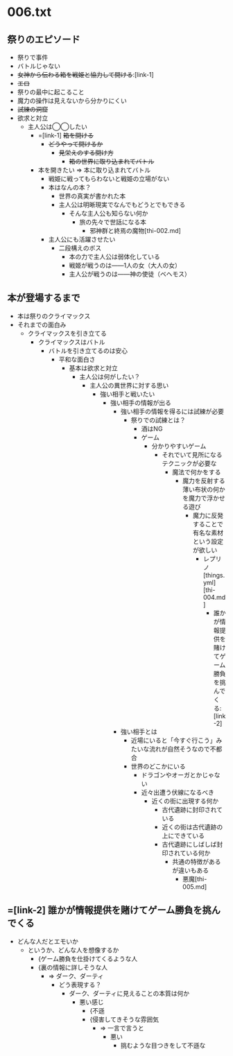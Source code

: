 # 006.txt
## 祭りのエピソード
- 祭りで事件
- バトルじゃない
- ~~女神から伝わる箱を戦姫と協力して開ける~~:[link-1]
- ~~エロ~~
- 祭りの最中に起こること
- 魔力の操作は見えないから分かりにくい
- ~~試練の洞窟~~
- 欲求と対立
  - 主人公は◯◯したい
    - =[link-1] ~~箱を開ける~~
      - ~~どうやって開けるか~~
        - ~~見栄えのする開け方~~
          - ~~箱の世界に取り込まれてバトル~~
    - 本を開きたい => 本に取り込まれてバトル
      - 戦姫に戦ってもらわないと戦姫の立場がない
      - 本はなんの本？
        - 世界の真実が書かれた本
        - 主人公は明晰現実でなんでもどうとでもできる
          - そんな主人公も知らない何か
            - 旅の先々で世話になる本
              - 邪神群と終焉の魔物[thi-002.md]
      - 主人公にも活躍させたい
        - 二段構えのボス
          - 本の力で主人公は弱体化している
          - 戦姫が戦うのは――1人の女（大人の女）
          - 主人公が戦うのは――神の使徒（ベヘモス）

## 本が登場するまで
- 本は祭りのクライマックス
- それまでの面白み
  - クライマックスを引き立てる
    - クライマックスはバトル
      - バトルを引き立てるのは安心
        - 平和な面白さ
          - 基本は欲求と対立
            - 主人公は何がしたい？
              - 主人公の異世界に対する思い
                - 強い相手と戦いたい
                  - 強い相手の情報が出る
                    - 強い相手の情報を得るには試練が必要
                      - 祭りでの試練とは？
                        - 酒はNG
                        - ゲーム
                          - 分かりやすいゲーム
                            - それでいて見所になるテクニックが必要な
                              - 魔法で何かをする
                                - 魔力を反射する薄い布状の何かを魔力で浮かせる遊び
                                  - 魔力に反発することで有名な素材という設定が欲しい
                                    - レプリノ[things.yml][thi-004.md]
                                      - 誰かが情報提供を賭けてゲーム勝負を挑んでくる:[link-2]
                    - 強い相手とは
                      - 近場にいると「今すぐ行こう」みたいな流れが自然そうなので不都合
                      - 世界のどこかにいる
                        - ドラゴンやオーガとかじゃない
                        - 近々出遭う伏線になるべき
                          - 近くの街に出現する何か
                            - 古代遺跡に封印されている
                            - 近くの街は古代遺跡の上にできている
                            - 古代遺跡にしばしば封印されている何か
                              - 共通の特徴があるが違いもある
                                - 悪魔[thi-005.md]
## =[link-2] 誰かが情報提供を賭けてゲーム勝負を挑んでくる
- どんな人だとエモいか
  - というか、どんな人を想像するか
    - {ゲーム勝負を仕掛けてくるような人
    - {裏の情報に詳しそうな人
      - => ダーク、ダーティ
        - どう表現する？
          - ダーク、ダーティに見えることの本質は何か
            - 悪い感じ
              - {不遜
              - {侵害してきそうな雰囲気
                - => 一言で言うと
                  - 悪い
                    - 挑むような目つきをして不遜な
